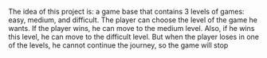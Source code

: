 The idea of   this project is: a game base that contains 3 levels of games: easy, medium, and difficult.  The player can choose the level of the game he wants. If the player wins, he can move to the medium level. Also, if he wins this level, he can move to the difficult level.  But when the player loses in one of the levels, he cannot continue the journey, so the game will stop
